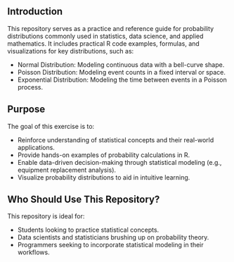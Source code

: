 ## Introduction

This repository serves as a practice and reference guide for probability distributions commonly used in statistics, data science, and applied mathematics. It includes practical R code examples, formulas, and visualizations for key distributions, such as:
- Normal Distribution: Modeling continuous data with a bell-curve shape.
- Poisson Distribution: Modeling event counts in a fixed interval or space.
- Exponential Distribution: Modeling the time between events in a Poisson process.

## Purpose
The goal of this exercise is to:
- Reinforce understanding of statistical concepts and their real-world applications.
- Provide hands-on examples of probability calculations in R.
- Enable data-driven decision-making through statistical modeling (e.g., equipment replacement analysis).
- Visualize probability distributions to aid in intuitive learning.

## Who Should Use This Repository?
This repository is ideal for:
- Students looking to practice statistical concepts.
- Data scientists and statisticians brushing up on probability theory.
- Programmers seeking to incorporate statistical modeling in their workflows.

